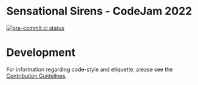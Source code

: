 # Sensational Sirens - CodeJam 2022
[![pre-commit.ci status](https://results.pre-commit.ci/badge/github/Sensational-Sirens/code-jam-2022/main.svg)](https://results.pre-commit.ci/latest/github/Sensational-Sirens/code-jam-2022/main)

# Development
For information regarding code-style and etiquette, please see the [Contribution Guidelines](CONTRIBUTING.md).
